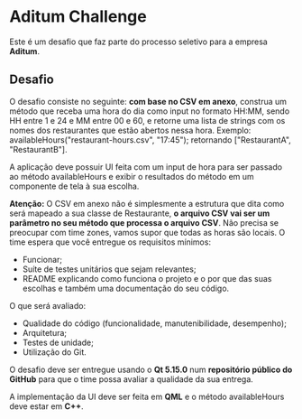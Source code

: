 # Aditum Challenge

Este é um desafio que faz parte do processo seletivo para a empresa **Aditum**.

## Desafio

O desafio consiste no seguinte: **com base no CSV em anexo**, construa um método que receba uma hora do dia como input no formato HH:MM, sendo HH entre 1 e 24 e MM entre 00 e 60, e retorne uma lista de strings com os nomes dos restaurantes que estão abertos nessa hora. Exemplo: availableHours("restaurant-hours.csv", "17:45"); retornando ["RestaurantA", "RestaurantB"].

A aplicação deve possuir UI feita com um input de hora para ser passado ao método availableHours e exibir o resultados do método em um componente de tela à sua escolha.

**Atenção:** O CSV em anexo não é simplesmente a estrutura que dita como será mapeado a sua classe de Restaurante, **o arquivo CSV vai ser um parâmetro no seu método que processa o arquivo CSV**. Não precisa se preocupar com time zones, vamos supor que todas as horas são locais. O time espera que você entregue os requisitos mínimos:

- Funcionar;
- Suíte de testes unitários que sejam relevantes;
- README explicando como funciona o projeto e o por que das suas escolhas e também uma documentação do seu código.

O que será avaliado:

- Qualidade do código (funcionalidade, manutenibilidade, desempenho);
- Arquitetura;
- Testes de unidade;
- Utilização do Git.

O desafio deve ser entregue usando o **Qt 5.15.0** num **repositório público do GitHub** para que o time possa avaliar a qualidade da sua entrega.

A implementação da UI deve ser feita em **QML** e o método availableHours deve estar em **C++**.